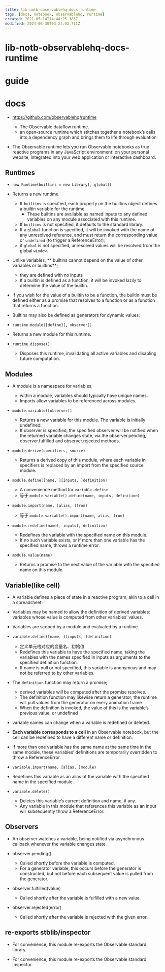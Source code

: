 ```yaml
---
title: lib-notb-observablehq-docs-runtime
tags: [docs, notebook, observablehq, runtime]
created: 2021-05-14T14:44:25.385Z
modified: 2024-06-30T03:22:02.711Z
---
```


# lib-notb-observablehq-docs-runtime

# guide

# docs
- https://github.com/observablehq/runtime
  - The Observable dataflow runtime.
  - an open-source runtime which stitches together a notebook’s cells into a dependency graph and brings them to life through evaluation

- The Observable runtime lets you run Observable notebooks as true reactive programs in any JavaScript environment: on your personal website, integrated into your web application or interactive dashboard. 

## Runtimes

- `new Runtime(builtins = new Library[, global])`

- Returns a new runtime. 
  - If `builtins` is specified, each property on the builtins object defines a builtin variable for the runtime. 
    - These builtins are available as named inputs to any defined variables on any module associated with this runtime. 
  - If `builtins` is not specified, it defaults to the standard library.
  - If a `global` function is specified, it will be invoked with the name of any unresolved reference, and must return the corresponding value or `undefined` (to trigger a ReferenceError); 
  - if `global` is not specified, unresolved values will be resolved from the global `window`.

- Unlike variables, ** builtins cannot depend on the value of other variables or builtins**; 
  - they are defined with no inputs
  - If a builtin is defined as a function, it will be invoked lazily to determine the value of the builtin. 
- If you wish for the value of a builtin to be a function, the builtin must be defined either as a promise that resolves to a function or as a function that returns a function. 
- Builtins may also be defined as generators for dynamic values; 

- `runtime.module([define][, observer])`
- Returns a new module for this runtime.

- `runtime.dispose()`
  - Disposes this runtime, invalidating all active variables and disabling future computation.

## Modules

- A module is a namespace for variables; 
  - within a module, variables should typically have unique names. 
  - Imports allow variables to be referenced across modules.

- `module.variable([observer])`
  - Returns a new variable for this module. The variable is initially undefined.
  - If observer is specified, the specified observer will be notified when the returned variable changes state, via the observer.pending, observer.fulfilled and observer.rejected methods. 

- `module.derive(specifiers, source)`
  - Returns a derived copy of this module, where each variable in specifiers is replaced by an import from the specified source module. 

- `module.define([name, ][inputs, ]definition)`
  - A convenience method for `variable.define`
  - 等于 `module.variable().define(name, inputs, definition)`

- `module.import(name, [alias, ]from)`
  - 等于 `module.variable().import(name, alias, from)`

- `module.redefine(name[, inputs], definition)`
  - Redefines the variable with the specified name on this module. 
  - If no such variable exists, or if more than one variable has the specified name, throws a runtime error.

- `module.value(name)`
  - Returns a promise to the next value of the variable with the specified name on this module. 

## Variable(like cell)

- A variable defines a piece of state in a reactive program, akin to a cell in a spreadsheet. 
- Variables may be named to allow the definition of derived variables: variables whose value is computed from other variables’ values. 
- Variables are scoped by a module and evaluated by a runtime.

- `variable.define([name, ][inputs, ]definition)`
  - 定义单元格对应的变量名、初始值
  - Redefines this variable to have the specified name, taking the variables with the names specified in inputs as arguments to the specified definition function.
  - If name is null or not specified, this variable is anonymous and may not be referred to by other variables.
- The `definition` function may return a promise; 
  - derived variables will be computed after the promise resolves.
  - The definition function may likewise return a generator; the runtime will pull values from the generator on every animation frame
  - When the definition is invoked, the value of this is the variable’s previous value, or undefined 
- variable names can change when a variable is redefined or deleted. 
- **Each variable corresponds to a cell** in an Observable notebook, but the cell can be redefined to have a different name or definition.
- If more than one variable has the same name at the same time in the same module, these variables’ definitions are temporarily overridden to throw a ReferenceError.

- `variable.import(name, [alias, ]module)`
- Redefines this variable as an alias of the variable with the specified name in the specified module. 

- `variable.delete()`
  - Deletes this variable’s current definition and name, if any.
  - Any variable in this module that references this variable as an input will subsequently throw a ReferenceError.

## Observers

- An observer watches a variable, being notified via asynchronous callback whenever the variable changes state.

- observer.pending()
  - Called shortly before the variable is computed.
  - For a generator variable, this occurs before the generator is constructed, but not before each subsequent value is pulled from the generator.

- observer.fulfilled(value)
  - Called shortly after the variable is fulfilled with a new value.

- observer.rejected(error)
  - Called shortly after the variable is rejected with the given error.

## re-exports stblib/inspector

- For convenience, this module re-exports the Observable standard library.

- For convenience, this module re-exports the Observable standard inspector.
